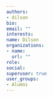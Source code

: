 ```yaml
---
authors:
- dilson
bio: 
email: ""
interests:
name: Dilson
organizations:
- name: 
  url: ""
role: 
social:
superuser: true
user_groups:
- Alumni
---
```



